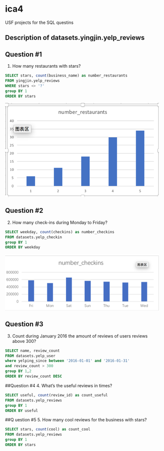 # ica4
USF projects for the SQL questins
## Description of datasets.yingjin.yelp_reviews


## Question #1
1.	How many restaurants with stars?

```sql
SELECT stars, count(business_name) as number_restaurants
FROM yingjin.yelp_reviews 
WHERE stars <> '?'
group BY 1
ORDER BY stars
```

![ica4](ica4/1.png)

## Question #2
2.	How many check-ins during Monday to Friday?

```sql
SELECT weekday, count(checkins) as number_checkins
FROM datasets.yelp_checkin
group BY 1
ORDER BY weekday
```

![ica4](ica4/ica4/2.png)

## Question #3
3.	Count during January 2016 the amount of reviews of users reviews above 300? 

```sql
SELECT name, review_count
FROM datasets.yelp_user
where yelping_since between '2016-01-01' and '2016-01-31' 
and review_count > 300
group BY 1,2
ORDER BY review_count DESC
```

##Question #4
4.	  What’s the useful reviews in times?

```sql
SELECT useful, count(review_id) as count_useful
FROM datasets.yelp_reviews
group BY 1
ORDER BY useful
```
##Q uestion #5
5.	How many cool reviews for the business with stars?
```sql
SELECT stars, count(cool) as count_cool
FROM datasets.yelp_reviews
group BY 1
ORDER BY stars
```

